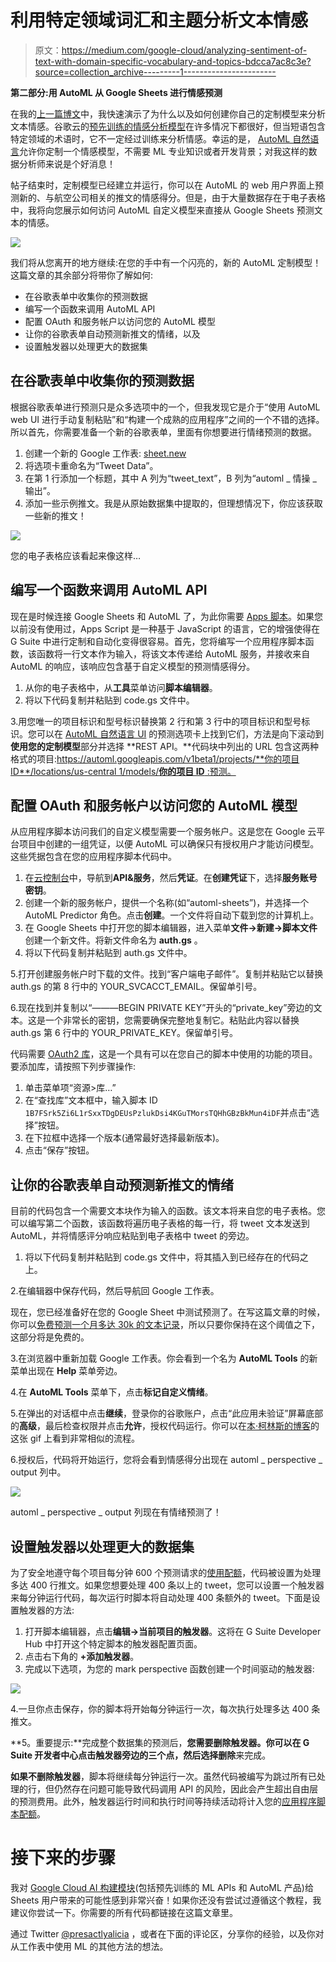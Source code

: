 # 利用特定领域词汇和主题分析文本情感

> 原文：<https://medium.com/google-cloud/analyzing-sentiment-of-text-with-domain-specific-vocabulary-and-topics-bdcca7ac8c3e?source=collection_archive---------1----------------------->

**第二部分:用 AutoML 从 Google Sheets 进行情感预测**

在我的[上一篇博文](/google-cloud/analyzing-sentiment-of-text-with-domain-specific-vocabulary-and-topics-726b8f287aef)中，我快速演示了为什么以及如何创建你自己的定制模型来分析文本情感。谷歌云的[预先训练的情感分析模型](https://cloud.google.com/natural-language/#natural-language-api-demo)在许多情况下都很好，但当短语包含特定领域的术语时，它不一定经过训练来分析情感。幸运的是， [AutoML 自然语言](https://cloud.google.com/natural-language/#how-automl-natural-language-works)允许你定制一个情感模型，不需要 ML 专业知识或者开发背景；对我这样的数据分析师来说是个好消息！

帖子结束时，定制模型已经建立并运行，你可以在 AutoML 的 web 用户界面上预测新的、与航空公司相关的推文的情感得分。但是，由于大量数据存在于电子表格中，我将向您展示如何访问 AutoML 自定义模型来直接从 Google Sheets 预测文本的情感。

![](img/fc54ce5c1524974c4f9dafe53461d564.png)

我们将从您离开的地方继续:在您的手中有一个闪亮的，新的 AutoML 定制模型！这篇文章的其余部分将带你了解如何:

*   在谷歌表单中收集你的预测数据
*   编写一个函数来调用 AutoML API
*   配置 OAuth 和服务帐户以访问您的 AutoML 模型
*   让你的谷歌表单自动预测新推文的情绪，以及
*   设置触发器以处理更大的数据集

## **在谷歌表单中收集你的预测数据**

根据谷歌表单进行预测只是众多选项中的一个，但我发现它是介于“使用 AutoML web UI 进行手动复制粘贴”和“构建一个成熟的应用程序”之间的一个不错的选择。所以首先，你需要准备一个新的谷歌表单，里面有你想要进行情绪预测的数据。

1.  创建一个新的 Google 工作表: [sheet.new](https://sheet.new)
2.  将选项卡重命名为“Tweet Data”。
3.  在第 1 行添加一个标题，其中 A 列为“tweet_text”，B 列为“automl _ 情操 _ 输出”。
4.  添加一些示例推文。我是从原始数据集中提取的，但理想情况下，你应该获取一些新的推文！

![](img/44ff9ade225e4283c2a5506339f77ba4.png)

您的电子表格应该看起来像这样…

## **编写一个函数来调用 AutoML API**

现在是时候连接 Google Sheets 和 AutoML 了，为此你需要 [Apps 脚本](https://developers.google.com/apps-script/)。如果您以前没有使用过，Apps Script 是一种基于 JavaScript 的语言，它的增强使得在 G Suite 中进行定制和自动化变得很容易。首先，您将编写一个应用程序脚本函数，该函数将一行文本作为输入，将该文本传递给 AutoML 服务，并接收来自 AutoML 的响应，该响应包含基于自定义模型的预测情感得分。

1.  从你的电子表格中，从**工具**菜单访问**脚本编辑器**。
2.  将以下代码复制并粘贴到 code.gs 文件中。

3.用您唯一的项目标识和型号标识替换第 2 行和第 3 行中的项目标识和型号标识。您可以在 [AutoML 自然语言 UI](https://console.cloud.google.com/natural-language) 的预测选项卡上找到它们，方法是向下滚动到**使用您的定制模型**部分并选择 **REST API。**代码块中列出的 URL 包含这两种格式的项目:[https://automl.googleapis.com/v1beta1/projects/**你的项目 ID**/locations/us-central 1/models/**你的项目 ID** :预测。](https://automl.googleapis.com/v1beta1/projects/YOUR_PROJECT_ID/locations/us-central1/models/YOUR_MODEL_ID:predict.)

## **配置 OAuth 和服务帐户以访问您的 AutoML 模型**

从应用程序脚本访问我们的自定义模型需要一个服务帐户。这是您在 Google 云平台项目中创建的一组凭证，以便 AutoML 可以确保只有授权用户才能访问模型。这些凭据包含在您的应用程序脚本代码中。

1.  在[云控制台](https://console.cloud.google.com/home/dashboard)中，导航到**API&服务**，然后**凭证**。在**创建凭证**下，选择**服务账号密钥**。
2.  创建一个新的服务帐户，提供一个名称(如“automl-sheets”)，并选择一个 AutoML Predictor 角色。点击**创建**。一个文件将自动下载到您的计算机上。
3.  在 Google Sheets 中打开您的脚本编辑器，进入菜单**文件→新建→脚本文件**创建一个新文件。将新文件命名为 **auth.gs** 。
4.  将以下代码复制并粘贴到 auth.gs 文件中。

5.打开创建服务帐户时下载的文件。找到“客户端电子邮件”。复制并粘贴它以替换 auth.gs 的第 8 行中的 YOUR_SVCACCT_EMAIL。保留单引号。

6.现在找到并复制以“———BEGIN PRIVATE KEY”开头的“private_key”旁边的文本。这是一个非常长的密钥，您需要确保完整地复制它。粘贴此内容以替换 auth.gs 第 6 行中的 YOUR_PRIVATE_KEY。保留单引号。

代码需要 [OAuth2 库](https://github.com/gsuitedevs/apps-script-oauth2)，这是一个具有可以在您自己的脚本中使用的功能的项目。要添加库，请按照下列步骤操作:

1.  单击菜单项“资源>库…”
2.  在“查找库”文本框中，输入脚本 ID `1B7FSrk5Zi6L1rSxxTDgDEUsPzlukDsi4KGuTMorsTQHhGBzBkMun4iDF`并点击“选择”按钮。
3.  在下拉框中选择一个版本(通常最好选择最新版本)。
4.  点击“保存”按钮。

## **让你的谷歌表单自动预测新推文的情绪**

目前的代码包含一个需要文本块作为输入的函数。该文本将来自您的电子表格。您可以编写第二个函数，该函数将遍历电子表格的每一行，将 tweet 文本发送到 AutoML，并将情感评分响应粘贴到电子表格中 tweet 的旁边。

1.  将以下代码复制并粘贴到 code.gs 文件中，将其插入到已经存在的代码之上。

2.在编辑器中保存代码，然后导航回 Google 工作表。

现在，您已经准备好在您的 Google Sheet 中测试预测了。在写这篇文章的时候，你可以[免费预测一个月多达 30k 的文本记录](https://cloud.google.com/natural-language/automl/pricing)，所以只要你保持在这个阈值之下，这部分将是免费的。

3.在浏览器中重新加载 Google 工作表。你会看到一个名为 **AutoML Tools** 的新菜单出现在 **Help** 菜单旁边。

4.在 **AutoML Tools** 菜单下，点击**标记自定义情绪**。

5.在弹出的对话框中点击**继续**，登录你的谷歌账户，点击“此应用未验证”屏幕底部的**高级**，最后检查权限并点击**允许**，授权代码运行。你可以在[本·柯林斯的博客](https://www.benlcollins.com/apps-script/beginner-guide-to-google-apps-script/)的这张 gif 上看到非常相似的流程。

6.授权后，代码将开始运行，您将会看到情感得分出现在 automl _ perspective _ output 列中。

![](img/08e71d19b96ad3f6726e6f10276320dc.png)

automl _ perspective _ output 列现在有情绪预测了！

## **设置触发器以处理更大的数据集**

为了安全地遵守每个项目每分钟 600 个预测请求的[使用配额](https://cloud.google.com/natural-language/automl/quotas)，代码被设置为处理多达 400 行推文。如果您想要处理 400 条以上的 tweet，您可以设置一个触发器来每分钟运行代码，每次运行时脚本将自动处理 400 条额外的 tweet。下面是设置触发器的方法:

1.  打开脚本编辑器，点击**编辑→当前项目的触发器**。这将在 G Suite Developer Hub 中打开这个特定脚本的触发器配置页面。
2.  点击右下角的 **+添加触发器**。
3.  完成以下选项，为您的 mark perspective 函数创建一个时间驱动的触发器:

![](img/f7b1a87f570451877836a866f75cc57b.png)

4.一旦你点击保存，你的脚本将开始每分钟运行一次，每次执行处理多达 400 条推文。

**5。重要提示:**完成整个数据集的预测后，**您需要删除触发器。**你可以在 G Suite 开发者中心点击触发器旁边的三个点，然后选择**删除**来完成。

**如果不删除触发器**，脚本将继续每分钟运行一次。虽然代码被编写为跳过所有已处理的行，但仍然存在问题可能导致代码调用 API 的风险，因此会产生超出自由层的预测费用。此外，触发器运行时间和执行时间等持续活动将计入您的[应用程序脚本配额](https://developers.google.com/apps-script/guides/services/quotas)。

# **接下来的步骤**

我对 [Google Cloud AI 构建模块](https://cloud.google.com/products/ai/building-blocks/)(包括预先训练的 ML APIs 和 AutoML 产品)给 Sheets 用户带来的可能性感到非常兴奋！如果你还没有尝试过遵循这个教程，我建议你尝试一下。你需要的所有代码都链接在这篇文章里。

通过 Twitter [@presactlyalicia](https://twitter.com/presactlyalicia) ，或者在下面的评论区，分享你的经验，以及你对从工作表中使用 ML 的其他方法的想法。